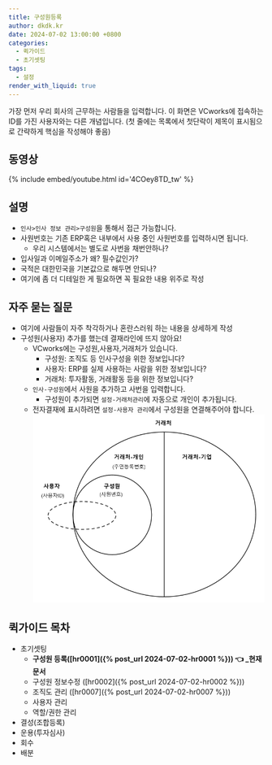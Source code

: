 ```yaml
---
title: 구성원등록
author: dkdk.kr
date: 2024-07-02 13:00:00 +0800
categories:
  - 퀵가이드
  - 초기셋팅
tags:
  - 설정
render_with_liquid: true
---
```

가장 먼저 우리 회사의 근무하는 사람들을 입력합니다. 이 화면은 VCworks에 접속하는 ID를 가진 사용자와는 다른 개념입니다. (첫 줄에는 목록에서 첫단락이 제목이 표시됨으로 간략하게 핵심을 작성해야 좋음)

## 동영상

{% include embed/youtube.html id='4COey8TD_tw' %}

## 설명

- `인사>인사 정보 관리>구성원`을 통해서 접근 가능합니다.
- 사원번호는 기존 ERP혹은 내부에서 사용 중인 사원번호를 입력하시면 됩니다.
	- 우리 시스템에서는 별도로 사번을 채번안하나?
- 입사일과 이메일주소가 왜? 필수값인가?
- 국적은 대한민국을 기본값으로 해두면 안되나?
- 여기에 좀 더 디테일한 게 필요하면 꼭 필요한 내용 위주로 작성

## 자주 묻는 질문

- 여기에 사람들이 자주 착각하거나 혼란스러워 하는 내용을 상세하게 작성
- 구성원(사용자) 추가를 했는데 결재라인에 뜨지 않아요!
	-  VCworks에는 구성원,사용자,거래처가 있습니다.
		- 구성원: 조직도 등 인사구성을 위한 정보입니다?
		- 사용자: ERP를 실제 사용하는 사람을 위한 정보입니다?
		- 거래처: 투자활동, 거래활동 등을 위한 정보입니다?
	- `인사-구성원`에서 사원을 추가하고 사번을 입력합니다.
		- 구성원이 추가되면 `설정-거래처관리`에 자동으로 개인이 추가됩니다.
	- 전자결재에 표시하려면 `설정-사용자 관리`에서 구성원을 연결해주어야 합니다.
![개념도|500](assets/img/Pasted%20image%2020240710193341.png)


## 퀵가이드 목차

- 초기셋팅
	- **구성원 등록([hr0001]({% post_url 2024-07-02-hr0001 %})) 👈 _현재 문서**
	- 구성원 정보수정 ([hr0002]({% post_url 2024-07-02-hr0002 %}))
	- 조직도 관리 ([hr0007]({% post_url 2024-07-02-hr0007 %}))  
	- 사용자 관리 
	- 역할/권한 관리 
- 결성(조합등록)
- 운용(투자심사)
- 회수
- 배분
